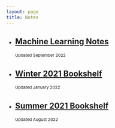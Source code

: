 ```yaml
---
layout: page
title: Notes
---
```

* ## [**Machine Learning Notes**](/notes/ml_notes) 
    <div style=" font-size: 11px;">Updated September 2022</div>

* ## [**Winter 2021 Bookshelf**](/notes/bookshelf_winter)
    <div style=" font-size: 11px;">Updated January 2022</div>

* ## [**Summer 2021 Bookshelf**](/notes/bookshelf) 
    <div style=" font-size: 11px;">Updated August 2022</div>